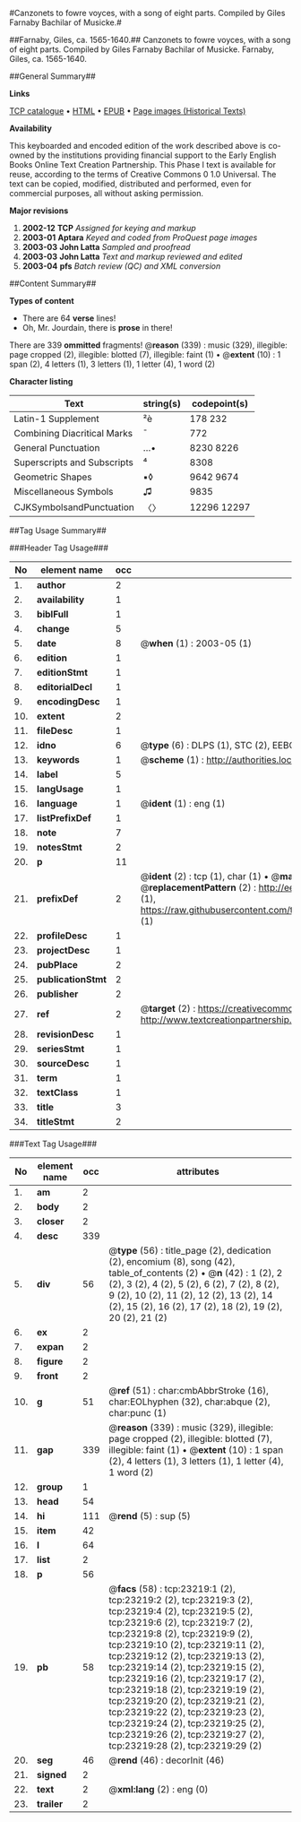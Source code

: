 #Canzonets to fowre voyces, with a song of eight parts. Compiled by Giles Farnaby Bachilar of Musicke.#

##Farnaby, Giles, ca. 1565-1640.##
Canzonets to fowre voyces, with a song of eight parts. Compiled by Giles Farnaby Bachilar of Musicke.
Farnaby, Giles, ca. 1565-1640.

##General Summary##

**Links**

[TCP catalogue](http://www.ota.ox.ac.uk/tcp/)  • 
[HTML](http://tei.it.ox.ac.uk/tcp/Texts-HTML/free/A00/A00566.html)  • 
[EPUB](http://tei.it.ox.ac.uk/tcp/Texts-EPUB/free/A00/A00566.epub) • 
[Page images (Historical Texts)](https://data.historicaltexts.jisc.ac.uk/view?pubId=eebo-99857476e&pageId=eebo-99857476e-23219-1)

**Availability**

This keyboarded and encoded edition of the
	       work described above is co-owned by the institutions
	       providing financial support to the Early English Books
	       Online Text Creation Partnership. This Phase I text is
	       available for reuse, according to the terms of Creative
	       Commons 0 1.0 Universal. The text can be copied,
	       modified, distributed and performed, even for
	       commercial purposes, all without asking permission.

**Major revisions**

1. __2002-12__ __TCP__ *Assigned for keying and markup*
1. __2003-01__ __Aptara__ *Keyed and coded from ProQuest page images*
1. __2003-03__ __John Latta__ *Sampled and proofread*
1. __2003-03__ __John Latta__ *Text and markup reviewed and edited*
1. __2003-04__ __pfs__ *Batch review (QC) and XML conversion*

##Content Summary##

**Types of content**

  * There are 64 **verse** lines!
  * Oh, Mr. Jourdain, there is **prose** in there!

There are 339 **ommitted** fragments! 
 @__reason__ (339) : music (329), illegible: page cropped (2), illegible: blotted (7), illegible: faint (1)  •  @__extent__ (10) : 1 span (2), 4 letters (1), 3 letters (1), 1 letter (4), 1 word (2)

**Character listing**


|Text|string(s)|codepoint(s)|
|---|---|---|
|Latin-1 Supplement|²è|178 232|
|Combining             Diacritical Marks|̄|772|
|General Punctuation|…•|8230 8226|
|Superscripts             and Subscripts|⁴|8308|
|Geometric Shapes|▪◊|9642 9674|
|Miscellaneous Symbols|♫|9835|
|CJKSymbolsandPunctuation|〈〉|12296 12297|

##Tag Usage Summary##

###Header Tag Usage###

|No|element name|occ|attributes|
|---|---|---|---|
|1.|__author__|2||
|2.|__availability__|1||
|3.|__biblFull__|1||
|4.|__change__|5||
|5.|__date__|8| @__when__ (1) : 2003-05 (1)|
|6.|__edition__|1||
|7.|__editionStmt__|1||
|8.|__editorialDecl__|1||
|9.|__encodingDesc__|1||
|10.|__extent__|2||
|11.|__fileDesc__|1||
|12.|__idno__|6| @__type__ (6) : DLPS (1), STC (2), EEBO-CITATION (1), PROQUEST (1), VID (1)|
|13.|__keywords__|1| @__scheme__ (1) : http://authorities.loc.gov/ (1)|
|14.|__label__|5||
|15.|__langUsage__|1||
|16.|__language__|1| @__ident__ (1) : eng (1)|
|17.|__listPrefixDef__|1||
|18.|__note__|7||
|19.|__notesStmt__|2||
|20.|__p__|11||
|21.|__prefixDef__|2| @__ident__ (2) : tcp (1), char (1)  •  @__matchPattern__ (2) : ([0-9\-]+):([0-9IVX]+) (1), (.+) (1)  •  @__replacementPattern__ (2) : http://eebo.chadwyck.com/downloadtiff?vid=$1&page=$2 (1), https://raw.githubusercontent.com/textcreationpartnership/Texts/master/tcpchars.xml#$1 (1)|
|22.|__profileDesc__|1||
|23.|__projectDesc__|1||
|24.|__pubPlace__|2||
|25.|__publicationStmt__|2||
|26.|__publisher__|2||
|27.|__ref__|2| @__target__ (2) : https://creativecommons.org/publicdomain/zero/1.0/ (1), http://www.textcreationpartnership.org/docs/. (1)|
|28.|__revisionDesc__|1||
|29.|__seriesStmt__|1||
|30.|__sourceDesc__|1||
|31.|__term__|1||
|32.|__textClass__|1||
|33.|__title__|3||
|34.|__titleStmt__|2||


###Text Tag Usage###

|No|element name|occ|attributes|
|---|---|---|---|
|1.|__am__|2||
|2.|__body__|2||
|3.|__closer__|2||
|4.|__desc__|339||
|5.|__div__|56| @__type__ (56) : title_page (2), dedication (2), encomium (8), song (42), table_of_contents (2)  •  @__n__ (42) : 1 (2), 2 (2), 3 (2), 4 (2), 5 (2), 6 (2), 7 (2), 8 (2), 9 (2), 10 (2), 11 (2), 12 (2), 13 (2), 14 (2), 15 (2), 16 (2), 17 (2), 18 (2), 19 (2), 20 (2), 21 (2)|
|6.|__ex__|2||
|7.|__expan__|2||
|8.|__figure__|2||
|9.|__front__|2||
|10.|__g__|51| @__ref__ (51) : char:cmbAbbrStroke (16), char:EOLhyphen (32), char:abque (2), char:punc (1)|
|11.|__gap__|339| @__reason__ (339) : music (329), illegible: page cropped (2), illegible: blotted (7), illegible: faint (1)  •  @__extent__ (10) : 1 span (2), 4 letters (1), 3 letters (1), 1 letter (4), 1 word (2)|
|12.|__group__|1||
|13.|__head__|54||
|14.|__hi__|111| @__rend__ (5) : sup (5)|
|15.|__item__|42||
|16.|__l__|64||
|17.|__list__|2||
|18.|__p__|56||
|19.|__pb__|58| @__facs__ (58) : tcp:23219:1 (2), tcp:23219:2 (2), tcp:23219:3 (2), tcp:23219:4 (2), tcp:23219:5 (2), tcp:23219:6 (2), tcp:23219:7 (2), tcp:23219:8 (2), tcp:23219:9 (2), tcp:23219:10 (2), tcp:23219:11 (2), tcp:23219:12 (2), tcp:23219:13 (2), tcp:23219:14 (2), tcp:23219:15 (2), tcp:23219:16 (2), tcp:23219:17 (2), tcp:23219:18 (2), tcp:23219:19 (2), tcp:23219:20 (2), tcp:23219:21 (2), tcp:23219:22 (2), tcp:23219:23 (2), tcp:23219:24 (2), tcp:23219:25 (2), tcp:23219:26 (2), tcp:23219:27 (2), tcp:23219:28 (2), tcp:23219:29 (2)|
|20.|__seg__|46| @__rend__ (46) : decorInit (46)|
|21.|__signed__|2||
|22.|__text__|2| @__xml:lang__ (2) : eng (0)|
|23.|__trailer__|2||
